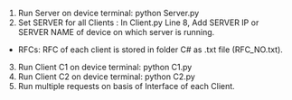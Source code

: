 1. Run Server on device terminal:
  python Server.py
2. Set SERVER for all Clients : 
  In Client.py Line 8,
  Add SERVER IP or SERVER NAME of device on which server is running.
- RFCs: RFC of each client is stored in folder C# as .txt file (RFC_NO.txt).
3. Run Client C1 on device terminal: 
  python C1.py
4. Run Client C2 on device terminal:
  python C2.py
5. Run multiple requests on basis of Interface of each Client.